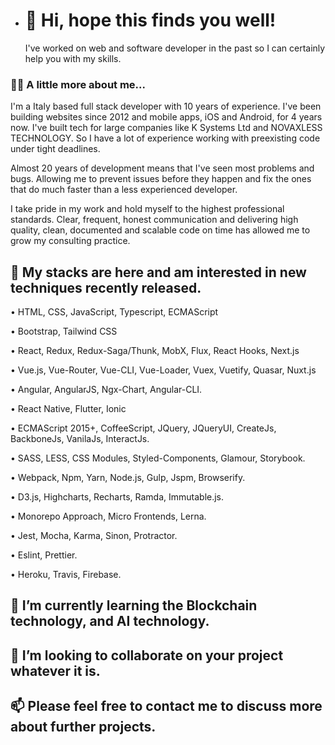 - <h1>👋 Hi, hope this finds you well! </h1>

   I've worked on web and software developer in the past so I can certainly help you with my skills.

<h3>🌱🌱 A little more about me...</h3>

   I'm a Italy based full stack developer with 10 years of experience. 
   I've been building websites since 2012 and mobile apps, iOS and Android, for 4 years now. 
   I've built tech for large companies like K Systems Ltd and NOVAXLESS TECHNOLOGY. 
   So I have a lot of experience working with preexisting code under tight deadlines.

   Almost 20 years of development means that I've seen most problems and bugs. 
   Allowing me to prevent issues before they happen and fix the ones that do much faster than a less experienced developer.

   I take pride in my work and hold myself to the highest professional standards. 
   Clear, frequent, honest communication and delivering high quality, clean, documented and scalable code on time has allowed me to grow my consulting practice.
    
<h2>👀 My stacks are here and am interested in new techniques recently released.</h2>

• HTML, CSS, JavaScript, Typescript, ECMAScript

• Bootstrap, Tailwind CSS

• React, Redux, Redux-Saga/Thunk, MobX, Flux, React Hooks, Next.js

• Vue.js, Vue-Router, Vue-CLI, Vue-Loader, Vuex, Vuetify, Quasar, Nuxt.js

• Angular, AngularJS, Ngx-Chart, Angular-CLI.

• React Native, Flutter, Ionic

• ECMAScript 2015+, CoffeeScript, JQuery, JQueryUI, CreateJs, BackboneJs, VanilaJs, InteractJs.

• SASS, LESS, CSS Modules, Styled-Components, Glamour, Storybook.

• Webpack, Npm, Yarn, Node.js, Gulp, Jspm, Browserify.

• D3.js, Highcharts, Recharts, Ramda, Immutable.js.

• Monorepo Approach, Micro Frontends, Lerna.

• Jest, Mocha, Karma, Sinon, Protractor.

• Eslint, Prettier.

• Heroku, Travis, Firebase.


<h2>🌱 I’m currently learning the Blockchain technology, and AI technology.</h2>
<h2>💞️ I’m looking to collaborate on your project whatever it is.</h2>

<h2>📫 Please feel free to contact me to discuss more about further projects.</h2>

<!---
mickael-levy/mickael-levy is a ✨ special ✨ repository because its `README.md` (this file) appears on your GitHub profile.
You can click the Preview link to take a look at your changes.
--->
